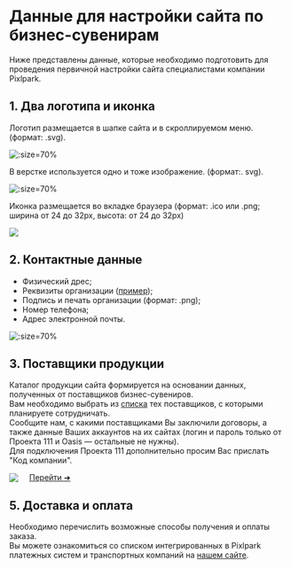 # Данные для настройки сайта по бизнес-сувенирам
Ниже представлены данные, которые необходимо подготовить для проведения первичной настройки сайта специалистами компании Pixlpark.

## 1. Два логотипа и иконка
Логотип размещается в шапке сайта и в скроллируемом меню. (формат: .svg).

![](../_media/misc/logo1-gifts_new.png ':size=70%')

В верстке используется одно и тоже изображение. (формат:. svg).

![](../_media/misc/logo2-gifts_new.png ':size=70%')

Иконка размещается во вкладке браузера (формат: .ico или .png; ширина от 24 до 32рх, высота: от 24 до 32рх)

![](../_media/misc/favicon_new.jpg)

## 2. Контактные данные
* Физический дрес;
* Реквизиты организации ([пример](https://gifts.pixlpark.ru/requisites));
* Подпись и печать организации (формат: .png);
* Номер телефона;
* Адрес электронной почты.

![](../_media/misc/contacts-gifts_new.jpg ':size=70%')

## 3. Поставщики продукции
Каталог продукции сайта формируется на основании данных, полученных от поставщиков бизнес-сувениров. <br>
Вам необходимо выбрать из [списка](https://pixlpark.ru/features/gifts) тех поставщиков, с которыми планируете сотрудничать.<br>
Сообщите нам, с какими поставщиками Вы заключили договоры, а также данные Ваших аккаунтов на их сайтах (логин и пароль только от Проекта 111 и Oasis — остальные не нужны). <br>
Для подключения Проекта 111 дополнительно просим Вас прислать "Код компании". <br>

<div style="display:flex; align-items:center">
<img src="../_media/misc/catalog_1.png" style="display:inline-block; max-width:150px; margin:0 20px 0 0"> <a href="https://gifts.ru/">Перейти ➜</a> </div>

## 5. Доставка и оплата
Необходимо перечислить возможные способы получения и оплаты заказа.<br>
Вы можете ознакомиться со списком интегрированных в Pixlpark платежных систем и транспортных компаний на [нашем сайте](https://pixlpark.ru/misc/shippings-and-payments).
